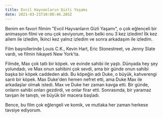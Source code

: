 ```yaml
---
title: Evcil Hayvanların Gizli Yaşamı
date: 2021-03-21T10:08:46.285Z
---
```

Benim en favori filmim "Evcil Hayvanların Gizli Yaşamı", o çok eğlenceli bir animasyon filmi ve onu çok seviyorum, ben belki onu 3 kez izledim! İlk kez ailem ile izledim, İkinci kez yalnız izledim ve sonra arkadaşım ile izledim. 

Film başrollerinde Louis C.K., Kevin Hart, Eric Stonestreet, ve Jenny Slate vardı, ve filmin hikayeti New York'ta. 

Filmde, Max çok tatlı bir köpek. ve evinde sahibi ile yaştı. Dünyada hey şey yolundadı, ve Max onun sahibini çok sevdi, ama bir günde onun sahibi başka bir köpek caddeden aldı. Bu köpeğin adı Duke, o büyük, kahverengi sarılı bir köpek. Max Duke'den hemen nefret etti, ama Duke Max ile arkadaşlar olmak istedi. Max ve Duke her zaman kavga etti. Bir günde, onların sahibi onları gezdirdi, ve onlar firar etti. Sonrasında, bir yaramaz tavşan ile tanıştı, ve büyük bir macera başladı.

Bence, bu film çok eğlengeli ve komik, ve mutlaka her zaman herkese tavsiye ediyorum.